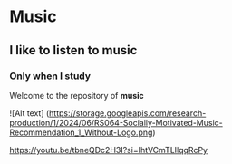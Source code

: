 # Music
## I like to listen to music 
### Only when I study
Welcome to the repository of **music**

![Alt text] (https://storage.googleapis.com/research-production/1/2024/06/RS064-Socially-Motivated-Music-Recommendation_1_Without-Logo.png)

https://youtu.be/tbneQDc2H3I?si=IhtVCmTLIlqqRcPy

